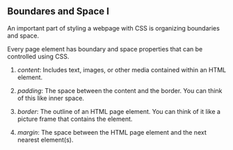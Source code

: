 ## Boundares and Space I

An important part of styling a webpage with CSS is organizing boundaries and space.

Every page element has boundary and space properties that can be controlled using CSS.

1. _content_: Includes text, images, or other media contained within an HTML element.

1. _padding_: The space between the content and the border. You can think of this like inner space.

1. _border_: The outline of an HTML page element. You can think of it like a picture frame that contains the element.

1. _margin_: The space between the HTML page element and the next nearest element\(s\).



